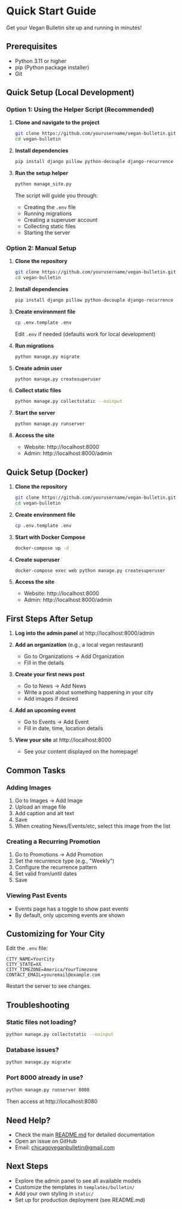 # Quick Start Guide

Get your Vegan Bulletin site up and running in minutes!

## Prerequisites

- Python 3.11 or higher
- pip (Python package installer)
- Git

## Quick Setup (Local Development)

### Option 1: Using the Helper Script (Recommended)

1. **Clone and navigate to the project**
   ```bash
   git clone https://github.com/yourusername/vegan-bulletin.git
   cd vegan-bulletin
   ```

2. **Install dependencies**
   ```bash
   pip install django pillow python-decouple django-recurrence
   ```

3. **Run the setup helper**
   ```bash
   python manage_site.py
   ```

   The script will guide you through:
   - Creating the `.env` file
   - Running migrations
   - Creating a superuser account
   - Collecting static files
   - Starting the server

### Option 2: Manual Setup

1. **Clone the repository**
   ```bash
   git clone https://github.com/yourusername/vegan-bulletin.git
   cd vegan-bulletin
   ```

2. **Install dependencies**
   ```bash
   pip install django pillow python-decouple django-recurrence
   ```

3. **Create environment file**
   ```bash
   cp .env.template .env
   ```
   Edit `.env` if needed (defaults work for local development)

4. **Run migrations**
   ```bash
   python manage.py migrate
   ```

5. **Create admin user**
   ```bash
   python manage.py createsuperuser
   ```

6. **Collect static files**
   ```bash
   python manage.py collectstatic --noinput
   ```

7. **Start the server**
   ```bash
   python manage.py runserver
   ```

8. **Access the site**
   - Website: http://localhost:8000
   - Admin: http://localhost:8000/admin

## Quick Setup (Docker)

1. **Clone the repository**
   ```bash
   git clone https://github.com/yourusername/vegan-bulletin.git
   cd vegan-bulletin
   ```

2. **Create environment file**
   ```bash
   cp .env.template .env
   ```

3. **Start with Docker Compose**
   ```bash
   docker-compose up -d
   ```

4. **Create superuser**
   ```bash
   docker-compose exec web python manage.py createsuperuser
   ```

5. **Access the site**
   - Website: http://localhost:8000
   - Admin: http://localhost:8000/admin

## First Steps After Setup

1. **Log into the admin panel** at http://localhost:8000/admin

2. **Add an organization** (e.g., a local vegan restaurant)
   - Go to Organizations → Add Organization
   - Fill in the details

3. **Create your first news post**
   - Go to News → Add News
   - Write a post about something happening in your city
   - Add images if desired

4. **Add an upcoming event**
   - Go to Events → Add Event
   - Fill in date, time, location details

5. **View your site** at http://localhost:8000
   - See your content displayed on the homepage!

## Common Tasks

### Adding Images
1. Go to Images → Add Image
2. Upload an image file
3. Add caption and alt text
4. Save
5. When creating News/Events/etc, select this image from the list

### Creating a Recurring Promotion
1. Go to Promotions → Add Promotion
2. Set the recurrence type (e.g., "Weekly")
3. Configure the recurrence pattern
4. Set valid from/until dates
5. Save

### Viewing Past Events
- Events page has a toggle to show past events
- By default, only upcoming events are shown

## Customizing for Your City

Edit the `.env` file:

```env
CITY_NAME=YourCity
CITY_STATE=XX
CITY_TIMEZONE=America/YourTimezone
CONTACT_EMAIL=youremail@example.com
```

Restart the server to see changes.

## Troubleshooting

### Static files not loading?
```bash
python manage.py collectstatic --noinput
```

### Database issues?
```bash
python manage.py migrate
```

### Port 8000 already in use?
```bash
python manage.py runserver 8080
```
Then access at http://localhost:8080

## Need Help?

- Check the main [README.md](README.md) for detailed documentation
- Open an issue on GitHub
- Email: chicagoveganbulletin@gmail.com

## Next Steps

- Explore the admin panel to see all available models
- Customize the templates in `templates/bulletin/`
- Add your own styling in `static/`
- Set up for production deployment (see README.md)
